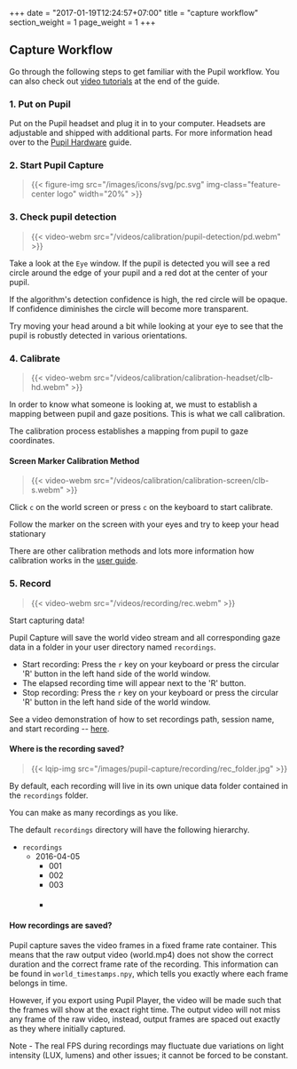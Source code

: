 +++
date = "2017-01-19T12:24:57+07:00"
title = "capture workflow"
section_weight = 1
page_weight = 1
+++

## Capture Workflow


Go through the following steps to get familiar with the Pupil workflow. You can also check out [video tutorials](#walkthrough-videos) at the end of the guide. 


### 1. Put on Pupil
Put on the Pupil headset and plug it in to your computer. Headsets are adjustable and shipped with additional parts. For more information head over to the [Pupil Hardware](#pupil-hardware "pupil hardware") guide.

### 2. Start Pupil Capture

> {{< figure-img src="/images/icons/svg/pc.svg" img-class="feature-center logo" width="20%" >}}

### 3. Check pupil detection

> {{< video-webm src="/videos/calibration/pupil-detection/pd.webm" >}}

Take a look at the `Eye` window. If the pupil is detected you will see a red circle around the edge of your pupil and a red dot at the center of your pupil.

If the algorithm's detection confidence is high, the red circle will be opaque. If confidence diminishes the circle will become more transparent.

Try moving your head around a bit while looking at your eye to see that the pupil is robustly detected in various orientations.


### 4. Calibrate

> {{< video-webm src="/videos/calibration/calibration-headset/clb-hd.webm" >}}

In order to know what someone is looking at, we must to establish a mapping between pupil and gaze positions. This is what we call calibration.

The calibration process establishes a mapping from pupil to gaze coordinates. 

#### Screen Marker Calibration Method

> {{< video-webm src="/videos/calibration/calibration-screen/clb-s.webm" >}}


Click `c` on the world screen or press `c` on the keyboard to start calibrate.


Follow the marker on the screen with your eyes and try to keep your head stationary

There are other calibration methods and lots more information how calibration works in the [user guide](#calibration "calibration").

### 5. Record

> {{< video-webm src="/videos/recording/rec.webm" >}}

Start capturing data!


Pupil Capture will save the world video stream and all corresponding gaze data in a folder in your user directory named 
`recordings`.

* Start recording: Press the `r` key on your keyboard or press the circular 'R' button in the left hand side of the world window.
* The elapsed recording time will appear next to the 'R' button.
* Stop recording: Press the `r` key on your keyboard or press the circular 'R' button in the left hand side of the world window.

See a video demonstration of how to set recordings path, session name, and start recording -- [here](http://youtu.be/VzIXFUqv99s).

#### Where is the recording saved?

> {{< lqip-img src="/images/pupil-capture/recording/rec_folder.jpg" >}}

By default, each recording will live in its own unique data folder contained in the `recordings` folder.

You can make as many recordings as you like. 

The default `recordings` directory will have the following hierarchy.

* `recordings`
  * 2016-04-05
    * 001
    * 002
    * 003
    * ####

#### How recordings are saved?

Pupil capture saves the video frames in a fixed frame rate container. This means that the raw output video (world.mp4) does not show the correct duration and the correct frame rate of the recording. This information can be found in `world_timestamps.npy`, which tells you exactly where each frame belongs in time.

However, if you export using Pupil Player, the video will be made such that the frames will show at the exact right time. The output video will not miss any frame of the raw video, instead, output frames are spaced out exactly as they where initially captured.

<aside class="notice">
Note - The real FPS during recordings may fluctuate due variations on light intensity (LUX, lumens) and other issues; it cannot be forced to be constant.
</aside>